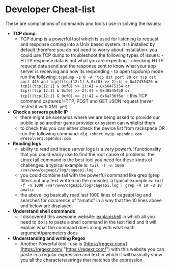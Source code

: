 # Developer Cheat-list
These are compilations of commands and tools i use in solving the issues:

 - **TCP dump**:
	 - TCP dump is a powerful tool which is used for listening to request and response coming into a Unix based system. it is installed by default therefore you do not need to worry about installation. you could use TCP dump to troubleshoot the following types of issues:
			 - HTTP response data is not what you are expecting
			 - checking HTTP request data send and the response sent to know what your app server is receiving and how its responding
			 - to open tcpdump mode run the following: `tcpdump -s 0 -A 'tcp dst port 80 or tcp dst port 443 and tcp[((tcp[12:1] & 0xf0) >> 2):4] = 0x47455420 or tcp[((tcp[12:1] & 0xf0) >> 2):4] = 0x504F5354 or tcp[((tcp[12:1] & 0xf0) >> 2):4] = 0x48545450 or tcp[((tcp[12:1] & 0xf0) >> 2):4] = 0x6a736f6e'`
			 - this TCP command captures HTTP, POST and GET JSON request (never tested it with XML yet)
 -  **Check a servers public IP**	 
	 - there might be scenarios where we are being asked to provide our public ip so another game provider or system can whitelist them
	 - to check this you can either check the device list from rackspace OR run the following command: `dig +short myip.opendns.com @resolver1.opendns.com`
 - **Reading logs**
	 - ability to read and trace server logs is a very powerful functionality that you could easily use to find the root cause of problems. the Linux tail command is the best tool you need for these kinds of challenges. a typical example is: `tail -f -n 1000 /var/www/cageapi/log/cageapi.log`
	 - you could combine tail with the powerful command like grep (grep filters out any text written on the console). a typical example is:  `tail -f -n 1000 /var/www/cageapi/log/cageapi.log | grep -A 10 -B 10  amatic`
	 - the above log basically read last 1000 lines of cageapi log and searches for occurence of “amatic” in a way that the 10 lines above and below are displayed.
 - **Understand shell commands**
	 - I discovered this awesome website: [explainshell](https://explainshell.com/ "https://explainshell.com/") in which all you need to do is to paste a shell command in the text field and it will explain what the command does along with what each argument/parameters does
 - **Understanding and writing Regex**
	 - Another Powerful tool I use is [https://regexr.com/](https://regexr.com/ "https://regexr.com/") with this website you can paste in a regular expression and text in which it will basically show you all the characters/strings that matches the expression

